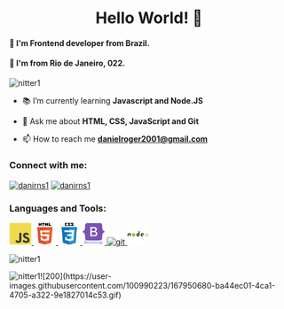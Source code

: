 <h1 align="center">Hello World! 👋</h1>
<h4 align="left">💼 I'm Frontend developer from Brazil.</h3>
<h4 align="left">📍 I'm from Rio de Janeiro, 022.</h3>
<p align="left"> <img src="https://komarev.com/ghpvc/?username=nitter1&label=Profile%20views&color=0e75b6&style=flat" alt="nitter1" /> </p>

- 📚 I’m currently learning **Javascript and Node.JS**

- 💬 Ask me about **HTML, CSS, JavaScript and Git**

- 📫 How to reach me **danielroger2001@gmail.com**

<h3 align="left">Connect with me:</h3>
<p align="left">
<a href="https://linkedin.com/in/danirns1" target="blank"><img align="center" src="https://raw.githubusercontent.com/rahuldkjain/github-profile-readme-generator/master/src/images/icons/Social/linked-in-alt.svg" alt="danirns1" height="30" width="40" /></a>
<a href="https://instagram.com/danirns1" target="blank"><img align="center" src="https://raw.githubusercontent.com/rahuldkjain/github-profile-readme-generator/master/src/images/icons/Social/instagram.svg" alt="danirns1" height="30" width="40" /></a>
</p>

<h3 align="left">Languages and Tools:</h3>
<p align="left"> 
<a href="https://developer.mozilla.org/en-US/docs/Web/JavaScript" target="_blank" rel="noreferrer"> <img src="https://raw.githubusercontent.com/devicons/devicon/master/icons/javascript/javascript-original.svg" alt="javascript" width="40" height="40"/></a><a href="https://www.w3.org/html/" target="_blank" rel="noreferrer"> <img src="https://raw.githubusercontent.com/devicons/devicon/master/icons/html5/html5-original-wordmark.svg" alt="html5" width="40" height="40"/></a><a href="https://www.w3schools.com/css/" target="_blank" rel="noreferrer"> <img src="https://raw.githubusercontent.com/devicons/devicon/master/icons/css3/css3-original-wordmark.svg" alt="css3" width="40" height="40"/></a><a href="https://getbootstrap.com" target="_blank" rel="noreferrer"> <img src="https://raw.githubusercontent.com/devicons/devicon/master/icons/bootstrap/bootstrap-plain-wordmark.svg" alt="bootstrap" width="40" height="40"/> </a><a href="https://git-scm.com/" target="_blank" rel="noreferrer"> <img src="https://www.vectorlogo.zone/logos/git-scm/git-scm-icon.svg" alt="git" width="40" height="40"/> </a><a href="https://nodejs.org" target="_blank" rel="noreferrer"> <img src="https://raw.githubusercontent.com/devicons/devicon/master/icons/nodejs/nodejs-original-wordmark.svg" alt="nodejs" width="40" height="40"/> </a> </p>

<p>&nbsp;<img align="left" src="https://github-readme-stats.vercel.app/api?username=nitter1&show_icons=true&locale=en" alt="nitter1" /></p><p><img align="left" src="https://github-readme-stats.vercel.app/api/top-langs?username=nitter1&show_icons=true&locale=en&layout=compact" alt="nitter1" /></p>
![200](https://user-images.githubusercontent.com/100990223/167950680-ba44ec01-4ca1-4705-a322-9e1827014c53.gif)
